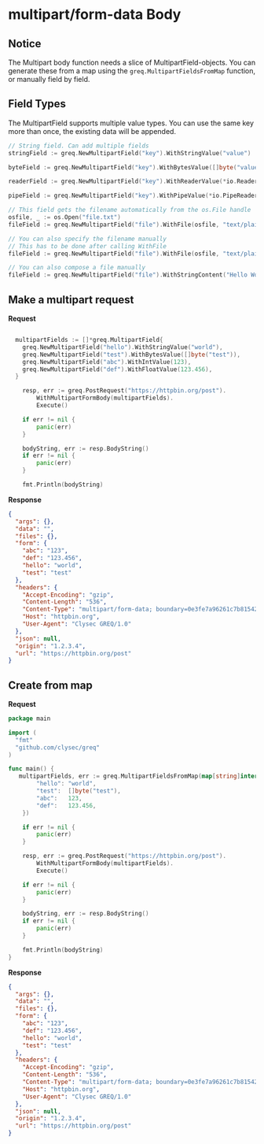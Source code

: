 # multipart/form-data Body

## Notice
The Multipart body function needs a slice of MultipartField-objects. You can generate these from a map using the `greq.MultipartFieldsFromMap` function, or manually field by field. 

## Field Types
The MultipartField supports multiple value types. You can use the same key more than once, the existing data will be appended.

```go
// String field. Can add multiple fields 
stringField := greq.NewMultipartField("key").WithStringValue("value")

byteField := greq.NewMultipartField("key").WithBytesValue([]byte("value"))

readerField := greq.NewMultipartField("key").WithReaderValue(*io.Reader)

pipeField := greq.NewMultipartField("key").WithPipeValue(*io.PipeReader)

// This field gets the filename automatically from the os.File handle
osfile, _ := os.Open("file.txt")
fileField := greq.NewMultipartField("file").WithFile(osfile, "text/plain")

// You can also specify the filename manually
// This has to be done after calling WithFile
fileField := greq.NewMultipartField("file").WithFile(osfile, "text/plain").WithFilename("file.txt")

// You can also compose a file manually
fileField := greq.NewMultipartField("file").WithStringContent("Hello World").WithFilename("file.txt").WithContentType("text/plain")
```

## Make a multipart request

**Request**
```go

  multipartFields := []*greq.MultipartField{
    greq.NewMultipartField("hello").WithStringValue("world"),
    greq.NewMultipartField("test").WithBytesValue([]byte("test")),
    greq.NewMultipartField("abc").WithIntValue(123),
    greq.NewMultipartField("def").WithFloatValue(123.456),
  }

	resp, err := greq.PostRequest("https://httpbin.org/post").
		WithMultipartFormBody(multipartFields).
		Execute()

	if err != nil {
		panic(err)
	}

	bodyString, err := resp.BodyString()
	if err != nil {
		panic(err)
	}

	fmt.Println(bodyString)

```

**Response**

```json
{
  "args": {}, 
  "data": "", 
  "files": {}, 
  "form": {
    "abc": "123", 
    "def": "123.456", 
    "hello": "world", 
    "test": "test"
  }, 
  "headers": {
    "Accept-Encoding": "gzip", 
    "Content-Length": "536", 
    "Content-Type": "multipart/form-data; boundary=0e3fe7a96261c7b815428ae56d9e792882369e66ce46ae948f9a6f48b196", 
    "Host": "httpbin.org", 
    "User-Agent": "Clysec GREQ/1.0"
  }, 
  "json": null, 
  "origin": "1.2.3.4", 
  "url": "https://httpbin.org/post"
}
```

## Create from map

**Request**

```go
package main

import (
  "fmt"
  "github.com/clysec/greq"
)

func main() {
   multipartFields, err := greq.MultipartFieldsFromMap(map[string]interface{}{
		"hello": "world",
		"test":  []byte("test"),
		"abc":   123,
		"def":   123.456,
	})

	if err != nil {
		panic(err)
	}

	resp, err := greq.PostRequest("https://httpbin.org/post").
		WithMultipartFormBody(multipartFields).
		Execute()

	if err != nil {
		panic(err)
	}

	bodyString, err := resp.BodyString()
	if err != nil {
		panic(err)
	}

	fmt.Println(bodyString)
}
```

**Response**

```json
{
  "args": {}, 
  "data": "", 
  "files": {}, 
  "form": {
    "abc": "123", 
    "def": "123.456", 
    "hello": "world", 
    "test": "test"
  }, 
  "headers": {
    "Accept-Encoding": "gzip", 
    "Content-Length": "536", 
    "Content-Type": "multipart/form-data; boundary=0e3fe7a96261c7b815428ae56d9e792882369e66ce46ae948f9a6f48b196", 
    "Host": "httpbin.org", 
    "User-Agent": "Clysec GREQ/1.0"
  }, 
  "json": null, 
  "origin": "1.2.3.4", 
  "url": "https://httpbin.org/post"
}
```